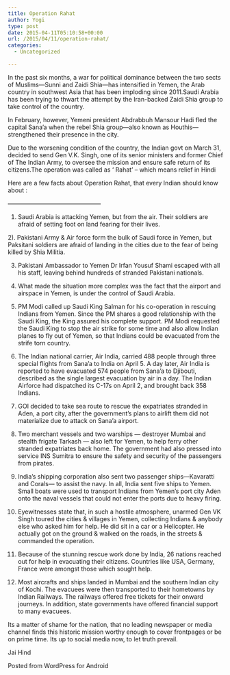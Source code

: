 ```yaml
---
title: Operation Rahat
author: Yogi
type: post
date: 2015-04-11T05:10:58+00:00
url: /2015/04/11/operation-rahat/
categories:
  - Uncategorized

---
```

In the past six months, a war for political dominance between the two sects of Muslims—Sunni and Zaidi Shia—has intensified in Yemen, the Arab country in southwest Asia that has been imploding since 2011.Saudi Arabia has been trying to thwart the attempt by the Iran-backed Zaidi Shia group to take control of the country.

In February, however, Yemeni president Abdrabbuh Mansour Hadi fled the capital Sana’a when the rebel Shia group—also known as Houthis—strengthened their presence in the city.

Due to the worsening condition of the country, the Indian govt on March 31, decided to send Gen V.K. Singh, one of its senior ministers and former Chief of The Indian Army, to oversee the mission and ensure safe return of its citizens.The operation was called as &#8216; Rahat&#8217; &#8211; which means relief in Hindi

Here are a few facts about Operation Rahat, that every Indian should know about :
  
&#8212;&#8212;&#8212;&#8212;&#8212;&#8212;&#8212;&#8212;&#8212;&#8212;&#8212;&#8212;&#8212;&#8212;&#8212;&#8211;

1) Saudi Arabia is attacking Yemen, but from the air. Their soldiers are afraid of setting foot on land fearing for their lives.

2). Pakistani Army & Air force form the bulk of Saudi force in Yemen, but Paksitani soldiers are afraid of landing in the cities due to the fear of being killed by Shia Militia.

3) Pakistani Ambassador to Yemen Dr Irfan Yousuf Shami escaped with all his staff, leaving behind hundreds of stranded Pakistani nationals.

4) What made the situation more complex was the fact that the airport and airspace in Yemen, is under the control of Saudi Arabia.

5) PM Modi called up Saudi King Salman for his co-operation in rescuing Indians from Yemen. Since the PM shares a good relationship with the Saudi King, the King assured his complete support. PM Modi requested the Saudi King to stop the air strike for some time and also allow Indian planes to fly out of Yemen, so that Indians could be evacuated from the strife torn country.

6) The Indian national carrier, Air India, carried 488 people through three special flights from Sana’a to India on April 5. A day later, Air India is reported to have evacuated 574 people from Sana’a to Djibouti, described as the single largest evacuation by air in a day. The Indian Airforce had dispatched its C-17s on April 2, and brought back 358 Indians.

7) GOI decided to take sea route to rescue the expatriates stranded in Aden, a port city, after the government’s plans to airlift them did not materialize due to attack on Sana’a airport.

5) Two merchant vessels and two warships — destroyer Mumbai and stealth frigate Tarkash — also left for Yemen, to help ferry other stranded expatriates back home. The government had also pressed into service INS Sumitra to ensure the safety and security of the passengers from pirates.

5) India’s shipping corporation also sent two passenger ships—Kavaratti and Corals— to assist the navy. In all, India sent five ships to Yemen. Small boats were used to transport Indians from Yemen’s port city Aden onto the naval vessels that could not enter the ports due to heavy firing.

6) Eyewitnesses state that, in such a hostile atmosphere, unarmed Gen VK Singh toured the cities & villages in Yemen, collecting Indians & anybody else who asked him for help. He did sit in a car or a Helicopter. He actually got on the ground & walked on the roads, in the streets & commanded the operation.

7) Because of the stunning rescue work done by India, 26 nations reached out for help in evacuating their citizens. Countries like USA, Germany, France were amongst those which sought help.

8) Most aircrafts and ships landed in Mumbai and the southern Indian city of Kochi. The evacuees were then transported to their hometowns by Indian Railways. The railways offered free tickets for their onward journeys. In addition, state governments have offered financial support to many evacuees.

Its a matter of shame for the nation, that no leading newspaper or media channel finds this historic mission worthy enough to cover frontpages or be on prime time. Its up to social media now, to let truth prevail.

‪Jai Hind

<span class="post_sig">Posted from WordPress for Android</span>